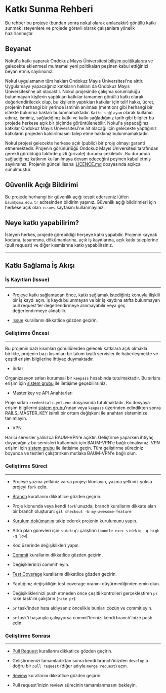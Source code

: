 # Katkı Sunma Rehberi

Bu rehber bu projeye (bundan sonra [nokul](https://github.com/omu/nokul) olarak anılacaktır) gönüllü katkı sunmak isteyenlere ve projede görevli olarak çalışanlara yönelik hazırlanmıştır.

## Beyanat

Nokul'a katkı yaparak Ondokuz Mayıs Üniversitesi [bilişim politikalarını](https://github.com/omu/resmi/tree/master/bilgi-g%C3%BCvenli%C4%9Fi-politikas%C4%B1) ve gelecekte eklenmesi muhtemel yeni politikaları peşinen kabul ettiğinizi beyan etmiş sayılırsınız.

Nokul uygulamanın tüm hakları Ondokuz Mayıs Üniversitesi'ne aittir. Uygulamaya yapacağınız katkıların hakları da Ondokuz Mayıs Üniversitesi'ne ait olacaktır. Nokul projesinde çalışma sorumluluğu bulunmayan kişilerin yaptıkları katkılar tamamen gönüllü katkı olarak değerlendirilecek olup, bu kişilerin yaptıkları katkılar için telif hakkı, ücret, projenin herhangi bir yerinde isminin anılması (mention) gibi herhangi bir istekte bulunma hakları bulunmamaktadır. `Katkı sağlayan` olarak kullanıcı adınız, isminiz, sağladığınız katkı ve katkı sağladığınız tarih gibi bilgiler bu projede herkese açık bir biçimde görüntülenebilir. Nokul'a yapacağınız katkılar Ondokuz Mayıs Üniversitesi'ne ait olacağı için gelecekte yaptığınız katkıların projeden kaldırılmasını talep etme hakkınız bulunmamaktadır.

Nokul projesi gelecekte herkese açık (public) bir proje olmayı garanti etmemektedir. Projenin görünürlüğü Ondokuz Mayıs Üniversitesi tarafından gerekli görüldüğü taktirde gizli (private) duruma çekilebilir. Bu durumda sağladığınız katkının kullanılmaya devam edeceğini peşinen kabul etmiş sayılırsınız. Projenin güncel lisansı [LICENCE.md](https://github.com/omu/nokul/blob/develop/LICENSE.md) dosyasında açıkça sunulmuştur.

## Güvenlik Açığı Bildirimi

Bu projede herhangi bir güvenlik açığı tespit ederseniz lütfen `baum@omu.edu.tr` adresinden bildirim yapınız. Güvenlik açığı bildirimleri için herkese açık olan `issues` sayfasını kullanmayınız.

## Neye katkı yapabilirim?

İsteyen herkes, projede görebildiği herşeye katkı yapabilir. Projenin kaynak koduna, tasarımına, dökümanlarına, açık iş kayıtlarına, açık katkı taleplerine (pull request) ve diğer kısımlarına katkı yapabilirsiniz.

-----------------------------------

## Katkı Sağlama İş Akışı

### İş Kayıtları (Issue)
------------------------

- Projeye katkı sağlamadan önce, katkı sağlamak istediğiniz konuyla ilişkili bir iş kaydı açın. İş kaydı bulunmayan ve bir iş kaydına atıfta bulunmayan pull request'ler değerlendirmeye alınmayabilir veya geç değerlendirmeye alınabilir.

- [Issue](https://github.com/omu/nokul/docs/git/issue.md) kurallarını dikkatlice gözden geçirin.

### Geliştirme Öncesi
---------------------

Bu projenin bazı kısımları gönüllülerden gelecek katkılara açık olmakla birlikte, projenin bazı kısımları bir takım kısıtlı servisler ile haberleşmekte ve çeşitli erişim bilgilerine ihtiyaç duymaktadır.

- Sırlar

Organizasyon sırları kurumsal bir `keepass` hesabında tutulmaktadır. Bu sırlara erişim için [sistem grubu](https://github.com/orgs/omu/teams/ops) ile iletişime geçebilirsiniz.

- Master.key ve API Anahtarları

Proje sırları `credentials.yml.enc` dosyasında tutulmaktadır. Bu dosyaya erişim bilgilerini [sistem grubu](https://github.com/orgs/omu/teams/ops)'ndan veya `keepass` üzerinden edindikten sonra RAILS_MASTER_KEY isimli bir ortam değişkeni ile anahtarı sisteminize tanımlayın.

- VPN

Harici servisler yalnızca BAUM-VPN'e açıktır. Geliştirme yaparken ihtiyaç duyacağınız bu servisleri kullanmak için BAUM-VPN'e bağlı olmalısınız. VPN erişimi için [sistem grubu](https://github.com/orgs/omu/teams/ops) ile iletişime geçin. Tüm geliştirme süreciniz boyunca ve testleri çalıştırırken mutlaka BAUM-VPN'e bağlı olun.

### Geliştirme Süreci
---------------------

- Projeye yazma yetkiniz varsa projeyi klonlayın, yazma yetkiniz yoksa projeyi `fork` edin.

- [Branch](https://github.com/omu/nokul/docs/git/branch.md) kurallarını dikkatlice gözden geçirin.

- Proje klonunda veya kendi `fork`'unuzda, branch kurallarını dikkate alan bir branch oluşturun: `git checkout -b my-awesome-feature`

- [Kurulum dokümanını](https://github.com/omu/nokul/docs/development/installation.md) takip ederek projenin kurulumunu yapın.

- Arka plan görevleri için `sidekiq`'i çalıştırın (`bundle exec sidekiq -q high -q low`).

- Kod üzerinde değişiklikleri yapın.

- [Commit](https://github.com/omu/nokul/docs/git/commit.md) kurallarını dikkatlice gözden geçirin.

- Değişiklerinizi commit'leyin.

- [Test Coverage](https://github.com/omu/nokul/docs/development/test-coverage.md) kurallarını dikkatlice gözden geçirin.

- Yaptığınız değişikliğin test coverage oranını düşürmediğinden emin olun.

- Değişikliklerinizi push etmeden önce çeşitli kontrolleri gerçekleştiren `pr` rake task'ini çalıştırın (`rake pr`):

- `pr` task'inden hata aldıysanız öncelikle bunları çözün ve commitleyin.

- `pr` task'i başarıyla çalışıyorsa commit'lerinizi kendi branch'inize push edin.

### Geliştirme Sonrası
----------------------

- [Pull Request](https://github.com/omu/nokul/docs/git/pull-request.md) kurallarını dikkatlice gözden geçirin.

- Geliştirmenizi tamamladıktan sonra kendi branch'inizden `develop`'a doğru bir `pull request` (diğer adıyla `merge request`) açın.

- [Review](https://github.com/omu/nokul/docs/git/review.md) kurallarını dikkatlice gözden geçirin.

- Pull request'inizin review sürecinin tamamlanmasını bekleyin.
